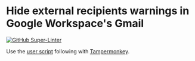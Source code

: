 # Hide external recipients warnings in Google Workspace's Gmail

[![GitHub Super-Linter](https://github.com/hugoh/userscript-hide-gmail-external-warning/workflows/super-linter/badge.svg)](https://github.com/marketplace/actions/super-linter)

Use the [user script](https://github.com/hugoh/userscript-hide-gmail-external-warning/raw/main/hide-gmail-external-warning.user.js) following with [Tampermonkey](https://www.tampermonkey.net/).
